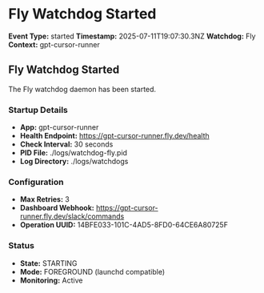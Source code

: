 # Fly Watchdog Started

**Event Type:** started
**Timestamp:** 2025-07-11T19:07:30.3NZ
**Watchdog:** Fly
**Context:** gpt-cursor-runner


## Fly Watchdog Started

The Fly watchdog daemon has been started.

### Startup Details
- **App:** gpt-cursor-runner
- **Health Endpoint:** https://gpt-cursor-runner.fly.dev/health
- **Check Interval:** 30 seconds
- **PID File:** ./logs/watchdog-fly.pid
- **Log Directory:** ./logs/watchdogs

### Configuration
- **Max Retries:** 3
- **Dashboard Webhook:** https://gpt-cursor-runner.fly.dev/slack/commands
- **Operation UUID:** 14BFE033-101C-4AD5-8FD0-64CE6A80725F

### Status
- **State:** STARTING
- **Mode:** FOREGROUND (launchd compatible)
- **Monitoring:** Active


